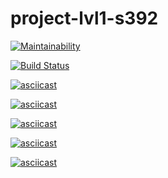 # project-lvl1-s392

[![Maintainability](https://api.codeclimate.com/v1/badges/2b41fc922cc745d284b3/maintainability)](https://codeclimate.com/github/EnyaEnya/project-lvl1-s392/maintainability)

[![Build Status](https://travis-ci.com/EnyaEnya/project-lvl1-s392.svg?branch=master)](https://travis-ci.com/EnyaEnya/project-lvl1-s392)

[![asciicast](https://asciinema.org/a/asuzGHyWT30nzEc3YGD6OWWlV.svg)](https://asciinema.org/a/asuzGHyWT30nzEc3YGD6OWWlV)

[![asciicast](https://asciinema.org/a/Xpa8d9mEuc8zP4F8qgbfd25gl.svg)](https://asciinema.org/a/Xpa8d9mEuc8zP4F8qgbfd25gl)

[![asciicast](https://asciinema.org/a/V1naaME1SSXAJysB1Gqnt0oQn.svg)](https://asciinema.org/a/V1naaME1SSXAJysB1Gqnt0oQn)

[![asciicast](https://asciinema.org/a/I7wYX6lhJyqf9bF99helzXPh5.svg)](https://asciinema.org/a/I7wYX6lhJyqf9bF99helzXPh5)

[![asciicast](https://asciinema.org/a/O7dxZokQXwbK115aWO0yes2g1.svg)](https://asciinema.org/a/O7dxZokQXwbK115aWO0yes2g1)